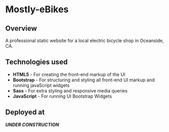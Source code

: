 # Mostly-eBikes

## Overview
A professional static website for a local electric bicycle shop in Oceanside, CA. 

## Technologies used
* **HTML5** - For creating the front-end markup of the UI
* **Bootstrap** - For structuring and styling all front-end UI markup and running javaScript widgets
* **Sass** - For extra styling and responsive media queries
* **JavaScript** - For running UI Bootstrap Widgets


## Deployed at
***UNDER CONSTRUCTION***